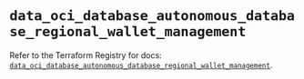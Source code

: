 # `data_oci_database_autonomous_database_regional_wallet_management`

Refer to the Terraform Registry for docs: [`data_oci_database_autonomous_database_regional_wallet_management`](https://registry.terraform.io/providers/oracle/oci/7.19.0/docs/data-sources/database_autonomous_database_regional_wallet_management).
